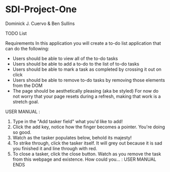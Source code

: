 # SDI-Project-One
Dominick J. Cuervo & Ben Sullins

TODO List

Requirements
In this application you will create a to-do list application that can do the following:
- Users should be able to view all of the to-do tasks
- Users should be able to add a to-do to the list of to-do tasks
- Users should be able to mark a task as completed by crossing it out on click
- Users should be able to remove to-do tasks by removing those elements from the DOM
- The page should be aesthetically pleasing (aka be styled)
For now do not worry that your page resets during a refresh, making that work is a stretch goal.

USER MANUAL :
1. Type in the "Add tasker field" what you'd like to add!
2. Click the add key, notice how the finger becomes a pointer. You're doing so good.
3. Watch as the tasker populates below, behold its majesty!
4. To strike through, click the tasker itself. It will grey out because it is sad you finished it and line through with red.
5. To close a tasker, click the close button. Watch as you remove the task from this webpage and existence. How could you...
: USER MANUAL ENDS
